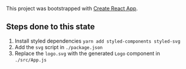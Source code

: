This project was bootstrapped with [Create React App](https://github.com/facebook/create-react-app).

## Steps done to this state

1. Install styled dependencies `yarn add styled-components styled-svg`
1. Add the `svg` script in `./package.json`
1. Replace the `logo.svg` with the generated `Logo` component in `./src/App.js`
